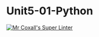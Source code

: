 # Unit5-01-Python
[![Mr Coxall's Super Linter](https://github.com/ICS3U-Programming-JaydinM/Unit5-01-Python/workflows/Mr%20Coxall's%20Super%20Linter/badge.svg)](https://github.com/ICS3U-Programming-JaydinM/Unit5-01-Python/actions/)

